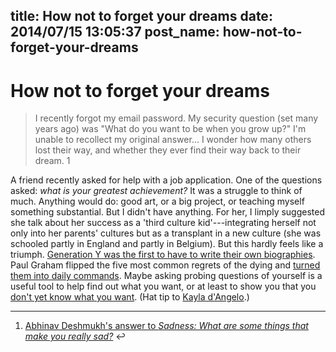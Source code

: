 title: How not to forget your dreams
date: 2014/07/15 13:05:37
post_name: how-not-to-forget-your-dreams
---
# How not to forget your dreams

> I recently forgot my email password. My security question (set many years ago) was "What do you want to be when you grow up?" I'm unable to recollect my original answer... I wonder how many others lost their way, and whether they ever find their way back to their dream. 1

A friend recently asked for help with a job application. One of the questions asked: _what is your greatest achievement?_ It was a struggle to think of much. Anything would do: good art, or a big project, or teaching myself something substantial. But I didn't have anything. For her, I limply suggested she talk about her success as a 'third culture kid'---integrating herself not only into her parents' cultures but as a transplant in a new culture (she was schooled partly in England and partly in Belgium). But this hardly feels like a triumph. [Generation Y was the first to have to write their own biographies](http://casnocha.com/2010/05/the-age-of-early-selfconception.html). Paul Graham flipped the five most common regrets of the dying and [turned them into daily commands](http://paulgraham.com/todo.html). Maybe asking probing questions of yourself is a useful tool to help find out what you want, or at least to show you that you [don't yet know what you want](http://henrystanley.com/2013/06/20/i-know-i-dont-know-what-i-want/). (Hat tip to [Kayla d'Angelo](https://www.facebook.com/kayla.dangelo.98).) 

* * *

  1. [Abhinav Deshmukh's answer to _Sadness: What are some things that make you really sad?_](http://www.quora.com/Sadness/What-are-some-things-that-make-you-really-sad/answer/Abhinav-Deshmukh) ↩
